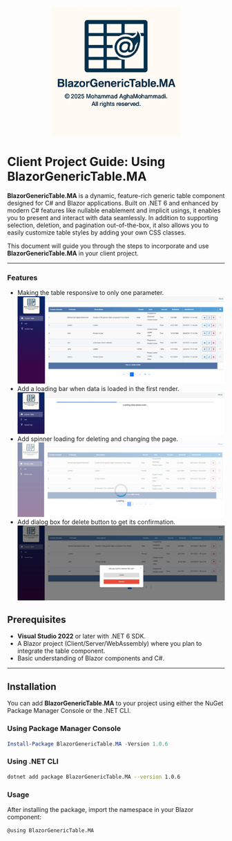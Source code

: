 <div align="center">
  <img src="https://github.com/Mohammad-A-m2/BlazorGenericTable.MA/blob/main/wwwroot/BlazorGenericTable.MA.jpg" alt="Project Logo" width="300">
</div>

# Client Project Guide: Using BlazorGenericTable.MA

**BlazorGenericTable.MA** is a dynamic, feature-rich generic table component designed for C# and Blazor applications. Built on .NET 6 and enhanced by modern C# features like nullable enablement and implicit usings, it enables you to present and interact with data seamlessly. In addition to supporting selection, deletion, and pagination out-of-the-box, it also allows you to easily customize table styles by adding your own CSS classes.

This document will guide you through the steps to incorporate and use **BlazorGenericTable.MA** in your client project.

---
### Features

- Making the table responsive to only one parameter.  
  ![[Responsive Table](IMAGE_LINK_HERE)](https://github.com/Mohammad-A-m2/BlazorGenericTable.MA/blob/main/wwwroot/tableImages/TableNew.jpg)
- Add a loading bar when data is loaded in the first render.  
  ![[Loading Bar](IMAGE_LINK_HERE)](https://github.com/Mohammad-A-m2/BlazorGenericTable.MA/blob/main/wwwroot/tableImages/First%20loading%20bar.jpg)
- Add spinner loading for deleting and changing the page.  
  ![[Spinner Loading](IMAGE_LINK_HERE)](https://github.com/Mohammad-A-m2/BlazorGenericTable.MA/blob/main/wwwroot/tableImages/Circle%20Loading.jpg)
- Add dialog box for delete button to get its confirmation.  
  ![[Delete Confirmation](IMAGE_LINK_HERE)](https://github.com/Mohammad-A-m2/BlazorGenericTable.MA/blob/main/wwwroot/tableImages/Delete%20confirmation.jpg)
## Prerequisites

- **Visual Studio 2022** or later with .NET 6 SDK.
- A Blazor project (Client/Server/WebAssembly) where you plan to integrate the table component.
- Basic understanding of Blazor components and C#.

---

## Installation

You can add **BlazorGenericTable.MA** to your project using either the NuGet Package Manager Console or the .NET CLI.

### Using Package Manager Console

```Powershell
Install-Package BlazorGenericTable.MA -Version 1.0.6
```

### Using .NET CLI
 ```bash
dotnet add package BlazorGenericTable.MA --version 1.0.6
 ```

### Usage
After installing the package, import the namespace in your Blazor component:
```Razor
@using BlazorGenericTable.MA
